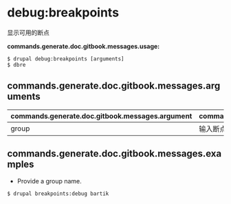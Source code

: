# debug:breakpoints
显示可用的断点

**commands.generate.doc.gitbook.messages.usage:**
```
$ drupal debug:breakpoints [arguments]
$ dbre  
```

## commands.generate.doc.gitbook.messages.arguments
commands.generate.doc.gitbook.messages.argument | commands.generate.doc.gitbook.messages.details
---------|-------------
group | 输入断点组名称

## commands.generate.doc.gitbook.messages.examples
* Provide a group name.
```
$ drupal breakpoints:debug bartik
```
